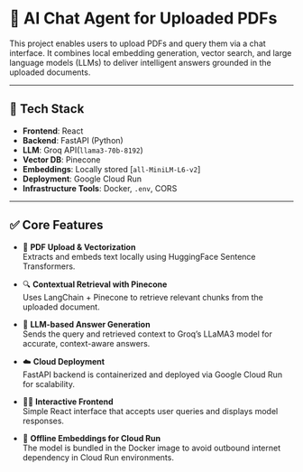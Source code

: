 # 🧠 AI Chat Agent for Uploaded PDFs

This project enables users to upload PDFs and query them via a chat interface. It combines local embedding generation, vector search, and large language models (LLMs) to deliver intelligent answers grounded in the uploaded documents.

---

## 🚀 Tech Stack

- **Frontend**: React  
- **Backend**: FastAPI (Python)  
- **LLM**: Groq API(`llama3-70b-8192`)  
- **Vector DB**: Pinecone
- **Embeddings**: Locally stored [`all-MiniLM-L6-v2`]
- **Deployment**: Google Cloud Run  
- **Infrastructure Tools**: Docker, `.env`, CORS

---

## ✅ Core Features

- 📄 **PDF Upload & Vectorization**  
  Extracts and embeds text locally using HuggingFace Sentence Transformers.

- 🔍 **Contextual Retrieval with Pinecone**  
  Uses LangChain + Pinecone to retrieve relevant chunks from the uploaded document.

- 🤖 **LLM-based Answer Generation**  
  Sends the query and retrieved context to Groq’s LLaMA3 model for accurate, context-aware answers.

- ☁️ **Cloud Deployment**  
  FastAPI backend is containerized and deployed via Google Cloud Run for scalability.

- 🧑‍💻 **Interactive Frontend**  
  Simple React interface that accepts user queries and displays model responses.

- 🔌 **Offline Embeddings for Cloud Run**  
  The model is bundled in the Docker image to avoid outbound internet dependency in Cloud Run environments.
